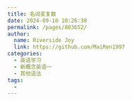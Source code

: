 ```yaml
---
title: 名词变复数
date: 2024-09-16 10:26:30
permalink: /pages/803652/
author:
  name: Riverside Joy
  link: https://github.com/MaiRen1997
categories:
  - 英语学习
  - 新概念英语一
  - 其他语法
tags:
  - 
---
```

